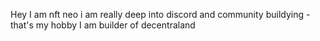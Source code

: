 Hey I am nft neo 
i am really deep into discord and community buildying - that's my hobby
I am builder of decentraland
